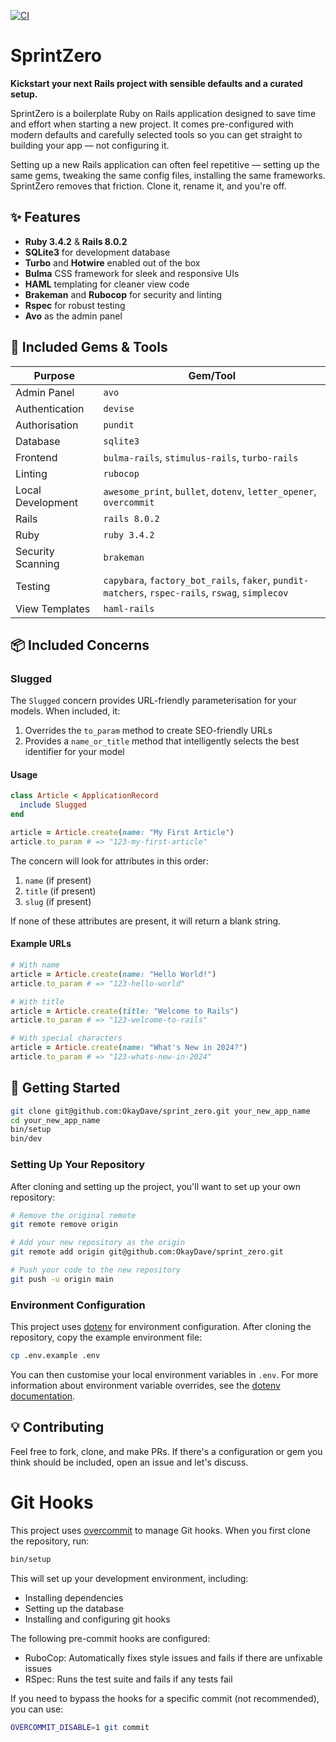 [![CI](https://github.com/OkayDave/sprint_zero/actions/workflows/ci.yml/badge.svg)](https://github.com/OkayDave/sprint_zero/actions/workflows/ci.yml)

# SprintZero

**Kickstart your next Rails project with sensible defaults and a curated setup.**

SprintZero is a boilerplate Ruby on Rails application designed to save time and effort when starting a new project. It comes pre-configured with modern defaults and carefully selected tools so you can get straight to building your app — not configuring it.

Setting up a new Rails application can often feel repetitive — setting up the same gems, tweaking the same config files, installing the same frameworks. SprintZero removes that friction. Clone it, rename it, and you're off.

## ✨ Features

- **Ruby 3.4.2** & **Rails 8.0.2**
- **SQLite3** for development database
- **Turbo** and **Hotwire** enabled out of the box
- **Bulma** CSS framework for sleek and responsive UIs
- **HAML** templating for cleaner view code
- **Brakeman** and **Rubocop** for security and linting
- **Rspec** for robust testing
- **Avo** as the admin panel

## 🧰 Included Gems & Tools

| Purpose               | Gem/Tool     |
|-----------------------|--------------|
| Admin Panel           | `avo`        | 
| Authentication        | `devise`     |
| Authorisation         | `pundit`     |
| Database              | `sqlite3`    |
| Frontend              | `bulma-rails`, `stimulus-rails`, `turbo-rails` |
| Linting               | `rubocop`    |
| Local Development     | `awesome_print`, `bullet`, `dotenv`, `letter_opener`, `overcommit` |
| Rails                 | `rails 8.0.2`|
| Ruby                  | `ruby 3.4.2` |
| Security Scanning     | `brakeman`   |
| Testing               | `capybara`, `factory_bot_rails`, `faker`, `pundit-matchers`, `rspec-rails`, `rswag`, `simplecov` |
| View Templates        | `haml-rails` |

## 📦 Included Concerns

### Slugged

The `Slugged` concern provides URL-friendly parameterisation for your models. When included, it:

1. Overrides the `to_param` method to create SEO-friendly URLs
2. Provides a `name_or_title` method that intelligently selects the best identifier for your model

#### Usage

```ruby
class Article < ApplicationRecord
  include Slugged
end

article = Article.create(name: "My First Article")
article.to_param # => "123-my-first-article"
```

The concern will look for attributes in this order:
1. `name` (if present)
2. `title` (if present)
3. `slug` (if present)

If none of these attributes are present, it will return a blank string.

#### Example URLs

```ruby
# With name
article = Article.create(name: "Hello World!")
article.to_param # => "123-hello-world"

# With title
article = Article.create(title: "Welcome to Rails")
article.to_param # => "123-welcome-to-rails"

# With special characters
article = Article.create(name: "What's New in 2024?")
article.to_param # => "123-whats-new-in-2024"
```

## 🚀 Getting Started

```bash
git clone git@github.com:OkayDave/sprint_zero.git your_new_app_name
cd your_new_app_name
bin/setup
bin/dev
```

### Setting Up Your Repository

After cloning and setting up the project, you'll want to set up your own repository:

```bash
# Remove the original remote
git remote remove origin

# Add your new repository as the origin
git remote add origin git@github.com:OkayDave/sprint_zero.git

# Push your code to the new repository
git push -u origin main
```

### Environment Configuration

This project uses [dotenv](https://github.com/bkeepers/dotenv) for environment configuration. After cloning the repository, copy the example environment file:

```bash
cp .env.example .env
```

You can then customise your local environment variables in `.env`. For more information about environment variable overrides, see the [dotenv documentation](https://github.com/bkeepers/dotenv#what-other-env-files-can-i-use).

## 💡 Contributing

Feel free to fork, clone, and make PRs. If there's a configuration or gem you think should be included, open an issue and let's discuss.

# Git Hooks

This project uses [overcommit](https://github.com/sds/overcommit) to manage Git hooks. When you first clone the repository, run:

```bash
bin/setup
```

This will set up your development environment, including:
- Installing dependencies
- Setting up the database
- Installing and configuring git hooks

The following pre-commit hooks are configured:
- RuboCop: Automatically fixes style issues and fails if there are unfixable issues
- RSpec: Runs the test suite and fails if any tests fail

If you need to bypass the hooks for a specific commit (not recommended), you can use:

```bash
OVERCOMMIT_DISABLE=1 git commit
```
